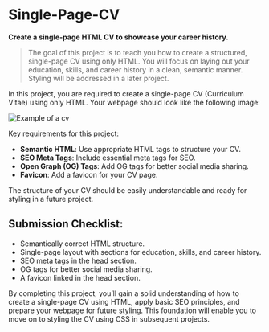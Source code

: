 # Single-Page-CV
**Create a single-page HTML CV to showcase your career history.**

> The goal of this project is to teach you how to create a structured, single-page CV using only HTML. You will focus on laying out your education, skills, and career history in a clean, semantic manner. Styling will be addressed in a later project.

In this project, you are required to create a single-page CV (Curriculum Vitae) using only HTML. Your webpage should look like the following image:

![Example of a cv](img/resume-template.webp)

Key requirements for this project:
+ **Semantic HTML**: Use appropriate HTML tags to structure your CV.
+ **SEO Meta Tags**: Include essential meta tags for SEO.
+ **Open Graph (OG) Tags**: Add OG tags for better social media sharing.
+ **Favicon**: Add a favicon for your CV page.

The structure of your CV should be easily understandable and ready for styling in a future project.

## Submission Checklist:

- Semantically correct HTML structure.
- Single-page layout with sections for education, skills, and career history.
- SEO meta tags in the head section.
- OG tags for better social media sharing.
- A favicon linked in the head section.

By completing this project, you’ll gain a solid understanding of how to create a single-page CV using HTML, apply basic SEO principles, and prepare your webpage for future styling. This foundation will enable you to move on to styling the CV using CSS in subsequent projects.